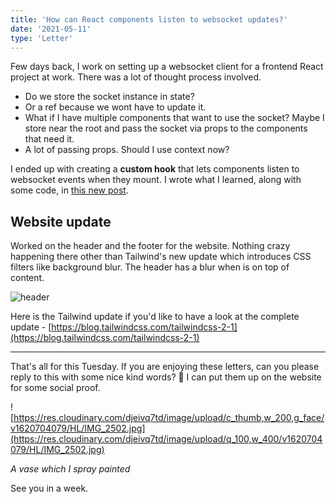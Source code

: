```yaml
---
title: 'How can React components listen to websocket updates?'
date: '2021-05-11'
type: 'Letter'
---
```


Few days back, I work on setting up a websocket client for a frontend React project at work. There was a lot of thought process involved.

- Do we store the socket instance in state?
- Or a ref because we wont have to update it.
- What if I have multiple components that want to use the socket? Maybe I store near the root and pass the socket via props to the components that need it.
- A lot of passing props. Should I use context now?

I ended up with creating a **custom hook** that lets components listen to websocket events when they mount. I wrote what I learned, along with some code, in [this new post](https://aravindballa.com/writings/custom-hook-to-listen-websockets/).

## Website update

Worked on the header and the footer for the website. Nothing crazy happening there other than Tailwind's new update which introduces CSS filters like background blur. The header has a blur when is on top of content.

![header](https://res.cloudinary.com/djeivq7td/image/upload/v1620703463/HL/ab-website-header.png)

Here is the Tailwind update if you'd like to have a look at the complete update - [https://blog.tailwindcss.com/tailwindcss-2-1](https://blog.tailwindcss.com/tailwindcss-2-1)

---

That's all for this Tuesday. If you are enjoying these letters, can you please reply to this with some nice kind words? 😬 I can put them up on the website for some social proof.

![https://res.cloudinary.com/djeivq7td/image/upload/c_thumb,w_200,g_face/v1620704079/HL/IMG_2502.jpg](https://res.cloudinary.com/djeivq7td/image/upload/q_100,w_400/v1620704079/HL/IMG_2502.jpg)

_A vase which I spray painted_

See you in a week.
